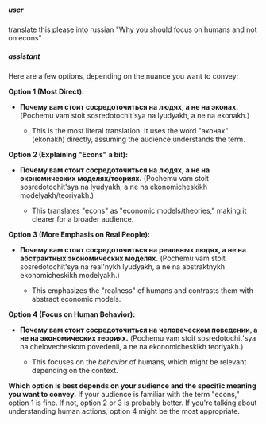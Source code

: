 ##### user
translate this please into russian
"Why you should focus on humans and not on econs"

##### assistant
Here are a few options, depending on the nuance you want to convey:

**Option 1 (Most Direct):**

*   **Почему вам стоит сосредоточиться на людях, а не на эконах.** (Pochemu vam stoit sosredotochit'sya na lyudyakh, a ne na ekonakh.)

    *   This is the most literal translation. It uses the word \"эконах\" (ekonakh) directly, assuming the audience understands the term.

**Option 2 (Explaining \"Econs\" a bit):**

*   **Почему вам стоит сосредоточиться на людях, а не на экономических моделях/теориях.** (Pochemu vam stoit sosredotochit'sya na lyudyakh, a ne na ekonomicheskikh modelyakh/teoriyakh.)

    *   This translates \"econs\" as \"economic models/theories,\" making it clearer for a broader audience.

**Option 3 (More Emphasis on Real People):**

*   **Почему вам стоит сосредоточиться на реальных людях, а не на абстрактных экономических моделях.** (Pochemu vam stoit sosredotochit'sya na real'nykh lyudyakh, a ne na abstraktnykh ekonomicheskikh modelyakh.)

    *   This emphasizes the \"realness\" of humans and contrasts them with abstract economic models.

**Option 4 (Focus on Human Behavior):**

*   **Почему вам стоит сосредоточиться на человеческом поведении, а не на экономических теориях.** (Pochemu vam stoit sosredotochit'sya na chelovecheskom povedenii, a ne na ekonomicheskikh teoriyakh.)

    *   This focuses on the *behavior* of humans, which might be relevant depending on the context.

**Which option is best depends on your audience and the specific meaning you want to convey.**  If your audience is familiar with the term \"econs,\" option 1 is fine. If not, option 2 or 3 is probably better. If you're talking about understanding human actions, option 4 might be the most appropriate.